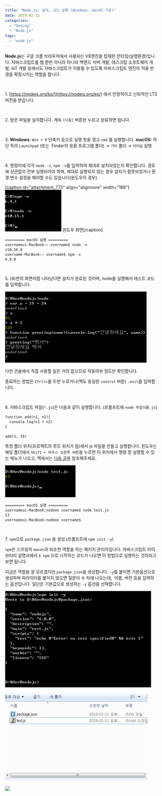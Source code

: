 ```yaml
---
title: "Node.js: 설치, 코드 실행 (Windows, macOS 기준)"
date: 2019-02-11
categories: 
  - "DevLog"
  - "Node.js"
tags: 
  - "node-js"
---
```


**Node.js**는 구글 크롬 브라우저에서 사용되는 V8엔진을 탑재한 런타임(실행환경)입니다. 자바스크립트를 웹 뿐만 아니라 아니라 백엔드 서버 개발, 데스크탑 소프트웨어 개발, IoT 개발 등에서도 자바스크립트가 이용될 수 있도록 자바스크립트 엔진의 적용 반경을 확장시키는 역할을 합니다.

 

1. [https://nodejs.org/ko/](https://nodejs.org/ko/) 에서 안정적이고 신뢰적인 LTS 버전을 받습니다.

 

2\. 받은 파일을 설치합니다. 계속 `[다음]` 버튼만 누르고 완료하면 됩니다.

 

3\. **Windows:** `Win + R` 단축키 등으로 실행 창을 열고 `cmd` 를 실행합니다. **macOS:** 하단 독의 `Launchpad` (또는  Finder의 응용 프로그램 폴더) → `기타` 폴더 → `터미널` 실행

 

4\. 명령어에 각각 `node -v`, `npm -v`를 입력하여 제대로 설치되었는지 확인합니다. 경로에 상관없이 전부 실행되어야 하며, 제대로 실행되지 않는 경우 설치가 잘못되었거나 환경 변수 설정을 해야할 수도 있습니다(윈도우의 경우).

\[caption id="attachment\_773" align="alignnone" width="186"\]![](./assets/img/wp-content/uploads/2019/02/node1-e1566729465770.png) 윈도우 화면\[/caption\]

```
========= macOS 실행 =========
usernameui-MacBook:~ username$ node -v
v10.16.0
username-MacBook:~ username$ npm -v
6.9.0
```

 

5\. (4)번의 화면처럼 나타났다면 설치가 완료된 것이며, node를 실행해서 테스트 코드를 입력합니다.

![](./assets/img/wp-content/uploads/2019/02/node2-e1566729692961.png)

다만 콘솔에서 직접 사용할 일은 거의 없으므로 작동여부 정도만 확인합니다.

종료하는 방법은 `Ctrl+c`를 두번 누르거나(맥도 동일한 `control` 버튼) `.exit`를 입력합니다.

 

6\. 자바스크립트 파일(`*.js`)은 다음과 같이 실행합니다. (프롬프트에 `node 파일이름.js`)

```
function add(n1, n2){
  console.log(n1 + n2)
}

add(3, 10)
```

특정 폴더 위치(프로젝트의 루트 위치가 됨)에서 js 파일을 만들고 실행합니다. 윈도우는 해당 폴더에서 `Shift + 마우스 오른쪽 버튼`을 누르면 이 위치에서 명령 창 실행할 수 있는 메뉴가 나오고, 맥에서는 [다음 글](https://nolboo.kim/blog/2016/10/25/finder-terminal/)을 참조해주세요.

![](./assets/img/wp-content/uploads/2019/02/node3-e1566729888703.png)

```
========= macOS 실행 =========
usernameui-MacBook:nodeex username$ node test.js
13
usernameui-MacBook:nodeex username$
```

 

7\. `npm`으로 `package.json` 을 생성 (프롬프트에 `npm init -y`)

`npm`은 스프링의 `maven`과 비슷한 역할을 하는 패키지 관리자입니다. 자바스크립트 라이브러리 설명서에서 `$ npm` 으로 시작하는 코드가 나오면 이 방법으로 실행하는 것이라고 보면 됩니다.

지금은 역할을 잘 모르겠지만 `package.json`을 생성합니다. `-y`를 붙이면 기본옵션으로 생성하며 파라미터를 붙이지 않으면 질문이 수 차례 나오는데,  이름, 버전 등을 입력하는 옵션입니다. 일단은 기본값으로 생성하는 `-y` 옵션을 선택합니다.

![](./assets/img/wp-content/uploads/2019/02/node4-e1566732363142.png)

![](./assets/img/wp-content/uploads/2019/02/node5-1-e1566732814394.png)

![](./assets/img/wp-content/uploads/2019/02/스크린샷-2019-08-25-오후-8.32.37.png)
